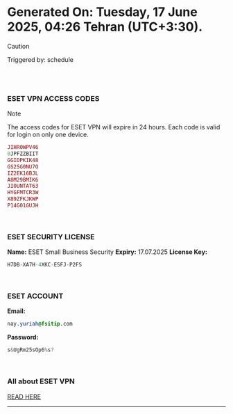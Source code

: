 # Generated On: Tuesday, 17 June 2025, 04:26 Tehran (UTC+3:30).

> [!CAUTION]
> Triggered by: schedule

<br><br>

### ESET VPN ACCESS CODES

> [!NOTE]
> The access codes for ESET VPN will expire in 24 hours.
> Each code is valid for login on only one device.

```ruby
JIHR0WPV46
0JPFZZBIIT
GGIDPKIK48
GS2SG0NU7O
IZ2EK16BJL
A8M29BMIK6
JIOUNTAT63
HYGFMTCR3W
X89ZFKJKWP
P14G01GUJH
```

<br>

### ESET SECURITY LICENSE

**Name:** ESET Small Business Security
**Expiry:** 17.07.2025
**License Key:**

```POV-Ray SDL
H7DB-XA7H-4XKC-ESFJ-P2FS
```

<br>

### ESET ACCOUNT

**Email:**

```CSS
nay.yuriah@fsitip.com
```

**Password:**

```POV-Ray SDL
s&UgRm25sOp6%s?
```

<br>

### All about ESET VPN

[READ HERE](https://t.me/F_NiREvil/2113)

---

<br><br>

